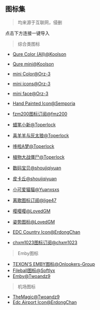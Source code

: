## 图标集

> 均来源于互联网，侵删

点击下方连接一键导入

> 综合类图标
* <a href="https://quantumult.app/x/open-app/ui?module=gallery&type=icon&action=add&content=%5B%0A%20%20%20%20%22https%3A%2F%2Fgithub.com%2FKoolson%2FQure%2Fraw%2Fmaster%2FOther%2FQureColor-All.json%22%0A%5D">Qure Color (All)@Koolson</a>
* <a href="https://quantumult.app/x/open-app/ui?module=gallery&type=icon&action=add&content=%5B%0A%20%20%20%20%22https%3A%2F%2Fraw.githubusercontent.com%2FKoolson%2FQure%2Fmaster%2FOther%2FQuremini.json%22%0A%5D">Qure mini@Koolson</a>
* <a href="https://quantumult.app/x/open-app/ui?module=gallery&type=icon&action=add&content=%5B%0A%20%20%20%20%22https%3A%2F%2Fraw.githubusercontent.com%2FOrz-3%2Fmini%2Fmaster%2FminiColor.json%22%0A%5D">mini Color@Orz-3</a>
* <a href="https://quantumult.app/x/open-app/ui?module=gallery&type=icon&action=add&content=%5B%22https%3A%2F%2Fgithub.com%2FOrz-3%2Fmini%2Fraw%2Fmaster%2Fmini.json%22%5D">mini icons@Orz-3</a>
* <a href="https://quantumult.app/x/open-app/ui?module=gallery&type=icon&action=add&content=%5B%22https://raw.githubusercontent.com/Orz-3/face/master/face.json%22%5D">mini face@Orz-3</a>

* <a href="https://quantumult.app/x/open-app/ui?module=gallery&type=icon&action=add&content=%5B%0A%20%20%20%20%22https%3A%2F%2Fraw.githubusercontent.com%2FSemporia%2FHand-Painted-icon%2Fmaster%2FSemporia.json%22%0A%5D">Hand Painted Icon@Semporia</a>
* <a href="https://quantumult.app/x/open-app/ui?module=gallery&type=icon&action=add&content=%5B%22https://raw.githubusercontent.com/fmz200/wool_scripts/main/icons/icons-all.json%22%5D">fzm200图标订阅@fmz200</a>
* <a href="https://quantumult.app/x/open-app/ui?module=gallery&type=icon&action=add&content=%5B%22https%3A%2F%2Fraw.githubusercontent.com%2FToperlock%2FQuantumult%2Fmain%2FShin-icons.json%22%5D">蜡笔小新@Toperlock</a>
* <a href="https://quantumult.app/x/open-app/ui?module=gallery&type=icon&action=add&content=%5B%22https%3A%2F%2Fraw.githubusercontent.com%2FToperlock%2FQuantumult%2Fmain%2FWolffy-icons.json%22%5D">喜羊羊与灰太狼@Toperlock</a>
* <a href="https://quantumult.app/x/open-app/ui?module=gallery&type=icon&action=add&content=%5B%22https%3A%2F%2Fraw.githubusercontent.com%2FToperlock%2FQuantumult%2Fmain%2FD-icons.json%22%5D">哆啦A梦@Toperlock</a>
* <a href="https://quantumult.app/x/open-app/ui?module=gallery&type=icon&action=add&content=%5B%22https%3A%2F%2Fraw.githubusercontent.com%2Fshoujiqiyuan%2FPVSZforQuanX%2Fmaster%2FPVSZ.json%22%5D">植物大战僵尸@Toperlock</a>
* <a href="https://quantumult.app/x/open-app/ui?module=gallery&type=icon&action=add&content=%5B%22https%3A%2F%2Fraw.githubusercontent.com%2Fshoujiqiyuan%2FDigimonforQuanX%2Fmaster%2FDigimon.json%22%5D">数码宝贝@shoujiqiyuan</a>
* <a href="https://quantumult.app/x/open-app/ui?module=gallery&type=icon&action=add&content=%5B%22https%3A%2F%2Fraw.githubusercontent.com%2Fshoujiqiyuan%2FPokemonGOforQuanX%2Fmaster%2FPokemonGo.json%22%5D">皮卡丘@shoujiqiyuan</a>
* <a href="https://quantumult.app/x/open-app/ui?module=gallery&type=icon&action=add&content=%5B%22https%3A%2F%2Fraw.githubusercontent.com%2FYuanxsxs%2FQtumultX%2Fmaster%2FIcon%2FCatcat.json%22%5D">小可爱猫猫@Yuanxsxs</a>
* <a href="https://quantumult.app/x/open-app/ui?module=gallery&type=icon&action=add&content=%5B%22https://raw.githubusercontent.com/lige47/QuanX-icon-rule/main/ligeicon.json%22%5D">离歌图标订阅@lige47</a>
* <a href="https://quantumult.app/x/open-app/ui?module=gallery&type=icon&action=add&content=%5B%22https://raw.githubusercontent.com/LovedGM/Quantumult-X-TuBiao/a6da7ef83e55a098bc7e9b793a670bbdfde5e36e/yyy.json%22%5D">嘤嘤嘤@LovedGM</a>
* <a href="https://quantumult.app/x/open-app/ui?module=gallery&type=icon&action=add&content=%5B%22https://raw.githubusercontent.com/LovedGM/Quantumult-X-TuBiao/main/zishi-cs.json%22%5D">姿势图标@LovedGM</a>
* <a href="https://quantumult.app/x/open-app/ui?module=gallery&type=icon&action=add&content=%5B%22https://raw.githubusercontent.com/erdongchanyo/icon/main/edc-country-icon-gallery.json%22%5D">EDC Country Icon@ErdongChan</a>
* <a href="https://quantumult.app/x/open-app/ui?module=gallery&type=icon&action=add&content=%5B%22https://raw.githubusercontent.com/chxm1023/Script_X/main/icon/icons.json%22%5D">chxm1023图标订阅@chxm1023</a>

> Emby图标
* <a href="https://quantumult.app/x/open-app/ui?module=gallery&type=icon&action=add&content=%5B%22https://raw.githubusercontent.com/Onlookers-Group/Texonin-LAB-Public/main/Quantumult(X)/Icon/color/color.json%22%5D">TEXON’S EMBY图标@Onlookers-Group</a>
* <a href="https://quantumult.app/x/open-app/ui?module=gallery&type=icon&action=add&content=%5B%22https://raw.githubusercontent.com/Softlyx/Fileball/main/YUAN/tubiao.json%22%5D">Fileball图标@Softlyx</a>
* <a href="https://quantumult.app/x/open-app/ui?module=gallery&type=icon&action=add&content=%5B%22https://raw.githubusercontent.com/Twoandz9/Emby-icons/main/TheRaw.json%22%5D">Emby@Twoandz9</a>

> 机场图标
* <a href="https://quantumult.app/x/open-app/ui?module=gallery&type=icon&action=add&content=%5B%22https://raw.githubusercontent.com/Twoandz9/TheMagic-Icons/main/TheRaw.json%22%5D">TheMagic@Twoandz9</a>
* <a href="https://quantumult.app/x/open-app/ui?module=gallery&type=icon&action=add&content=%5B%22https://raw.githubusercontent.com/erdongchanyo/icon/main/edc-airport-icon-gallery.json%22%5D">Edc Airport Icon@ErdongChan</a>

